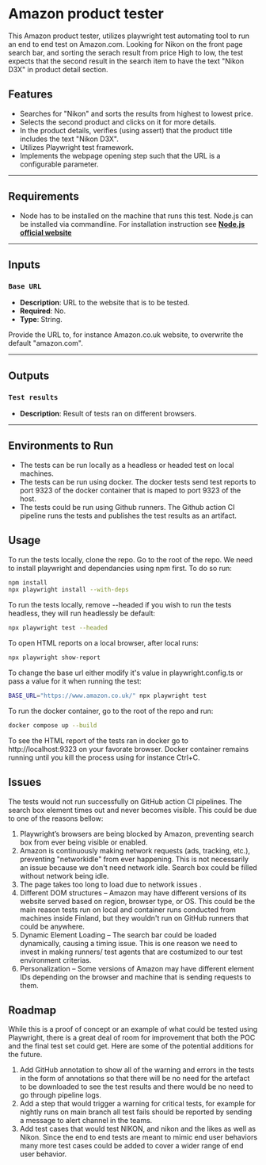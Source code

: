 # Amazon product tester
This Amazon product tester, utilizes playwright test automating tool to run an end to end test on Amazon.com. Looking for Nikon on the front page search bar,
and sorting the serach result from price High to low, the test expects that the second result in the search item to have the text "Nikon D3X" in product detail section.

## **Features**

- Searches for "Nikon" and sorts the results from highest to lowest price.
- Selects the second product and clicks on it for more details.
- In the product details, verifies (using assert) that the product title includes the text "Nikon D3X".
- Utilizes Playwright test framework.
- Implements the webpage opening step such that the URL is a configurable parameter.


---

## **Requirements**

- Node has to be installed on the machine that runs this test. Node.js can be installed via commandline. For installation instruction see [**Node.js official website**](https://nodejs.org/en/download)


---

## **Inputs**

### **`Base URL`**
- **Description**: URL to the website that is to be tested.  
- **Required**: No.  
- **Type**: String.

Provide the URL to, for instance Amazon.co.uk website, to overwrite the default "amazon.com".

---

## **Outputs**

### **`Test results`**
- **Description**: Result of tests ran on different browsers.

---

## **Environments to Run**

- The tests can be run locally as a headless or headed test on local machines. 
- The tests can be run using docker. The docker tests send test reports to port 9323 of the docker container that is maped to port 9323 of the host. 
- The tests could be run using Github runners. The Github action CI pipeline runs the tests and publishes the test results as an artifact.


## **Usage**

To run the tests locally, clone the repo. Go to the root of the repo. We need to install playwright and dependancies using npm first. To do so run:

```bash
npm install
npx playwright install --with-deps
```

To run the tests locally, remove --headed if you wish to run the tests headless, they will run headlessly be default:

```bash
npx playwright test --headed
```

To open HTML reports on a local browser, after local runs:

```bash
npx playwright show-report
```

To change the base url either modify it's value in playwright.config.ts or pass a value for it when running the test:

```bash
BASE_URL="https://www.amazon.co.uk/" npx playwright test
```

To run the docker container, go to the root of the repo and run:

```bash
docker compose up --build
```
To see the HTML report of the tests ran in docker go to http://localhost:9323 on your favorate browser. Docker container remains running until you kill the process using for instance Ctrl+C.

## **Issues**
The tests would not run successfully on GitHub action CI pipelines. The search box element times out and never becomes visible. This could be due to one of the reasons bellow:

1. Playwright’s browsers are being blocked by Amazon, preventing search box from ever being visible or enabled.
2. Amazon is continuously making network requests (ads, tracking, etc.), preventing "networkidle" from ever happening. This is not necessarily an issue because we don't need network idle. Search box could be filled without network being idle. 
3. The page takes too long to load due to network issues .
4. Different DOM structures – Amazon may have different versions of its website served based on region, browser type, or OS. This could be the main reason tests run on local and container runs conducted from machines inside Finland, but they wouldn't run on GitHub runners that could be anywhere.
5. Dynamic Element Loading – The search bar could be loaded dynamically, causing a timing issue. This is one reason we need to invest in making runners/ test agents that are costumized to our test environment criterias. 
6. Personalization – Some versions of Amazon may have different element IDs depending on the browser and machine that is sending requests to them.

## **Roadmap**
While this is a proof of concept or an example of what could be tested using Playwright, there is a great deal of room for improvement that both the POC and the final test set could get. Here are some of the potential additions for the future.

1. Add GitHub annotation to show all of the warning and errors in the tests in the form of annotations so that there will be no need for the artefact to be downloaded to see the test results and there would be no need to go through pipeline logs.
2. Add a step that would trigger a warning for critical tests, for example for nightly runs on main branch all test fails should be reported by sending a message to alert channel in the teams.
3. Add test cases that would test NIKON, and nikon and the likes as well as Nikon. Since the end to end tests are meant to mimic end user behaviors many more test cases could be added to cover a wider range of end user behavior.
